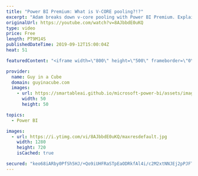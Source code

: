 ```yaml
---
title: "Power BI Premium: What is V-CORE pooling?!?"
excerpt: "Adam breaks down v-core pooling with Power BI Premium. Explaining where the v-cores come from and how creating a Power BI Premium node affects the v-core pool.  Guy in a Cube Courses: https://guyinacu.be/courses  ******** LET'S CONNECT! ********  -- http://twitter.com/guyinacube -- http://twitter.com/awsaxton"
originalUrl: https://youtube.com/watch?v=8AJbbdE0uKQ
type: video
price: Free
length: PT9M14S
publishedDateTime: 2019-09-12T15:00:04Z
heat: 51

featuredContent: "<iframe width=\"800\" height=\"500\" frameborder=\"0\" src=\"https://www.youtube.com/embed/8AJbbdE0uKQ\" allow=\"accelerometer; autoplay; encrypted-media; gyroscope; picture-in-picture\" allowfullscreen></iframe>"

provider:
  name: Guy in a Cube
  domain: guyinacube.com
  images:
    - url: https://smartableai.github.io/microsoft-power-bi/assets/images/organizations/guyinacube.com-50x50.jpg
      width: 50
      height: 50

topics:
  - Power BI

images:
  - url: https://i.ytimg.com/vi/8AJbbdE0uKQ/maxresdefault.jpg
    width: 1280
    height: 720
    isCached: true

secured: "keo68iARby0PfSh5HJ/+Qo9iUHFRaSTpEaODRkfAl4i/c2M2xtNNJEj2pPJFT9SGv8PMxndX+8TAxgB6//F0zLa0qB/Ox88434zfJKc0pS/G6+DZqfQBTPzep5+VC5KAKzqDbmKun24FGIwYVg8cEmjnfeGDy1iw+qcj0lFt6LUwCs5NPCK9GAlzVOjLbj9VVFSmhLzTxCPZLtbyADPATOfI1fd+O/cY6J1LAqS3TuRH45nRsMpYKsT/1WBHdCdE65Bf7oFsSzzjk2ctv8WMpuhgH8padX+HNy15WdUilNvDK9pHwxmZ/wyQ5qqPVyhMKd6pCR5zyFdTi/pYtK0X1xAXFtlpPR7c0lQ+DYGLrcrSWjlOHINCEAp6iG/Aove0OXrIx0m4RkvbFxrMwVxfAJ61pckX6eidPv7Co5eUVVk=;mtk7q0vgQhMbpWgh1KLvCg=="
---
```


